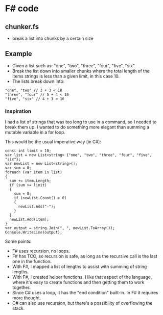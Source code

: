 # F# code

## chunker.fs
* break a list into chunks by a certain size

## Example
* Given a list such as: "one", "two", "three", "four", "five", "six".
* Break the list down into smaller chunks where the total length of the items strings is less than a given limit, in this case 10.
* The lists break down into: 
```
"one", "two" // 3 + 3 < 10
"three", "four" // 5 + 4 < 10
"five", "six" // 4 + 3 < 10
```

### Inspiration
I had a list of strings that was too long to use in a command, so I needed to break them up.
I wanted to do something more elegant than summing a mutable variable in a for loop.

This would be the usual imperative way (in C#):

```
const int limit = 10;
var list = new List<string> {"one", "two", "three", "four", "five", "six"};
var newList = new List<string>();
var sum = 0;
foreach (var item in list)
{
  sum += item.Length;
  if (sum >= limit) 
  {
    sum = 0;
    if (newList.Count() > 0)
    {
      newList.Add("-");
    }
  }
  newList.Add(item);
}
var output = string.Join(", ", newList.ToArray());
Console.WriteLine(output);
```
Some points:
* F# uses recursion, no loops. 
* F# has TCO, so recursion is safe, as long as the recursive call is the last one in the function.
* With F#, I mapped a list of lengths to assist with summing of string lengths.
* With F#, I created helper functions. I like that aspect of the language, where it's easy to create functions and then getting them to work together.
* Since C# uses a loop, it has the "end condition" built-in. In F# it requires more thought.
* C# can also use recursion, but there's a possibility of overflowing the stack.
